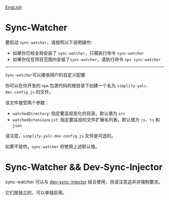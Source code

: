 [EngLish](./README.md)

# Sync-Watcher

要启动 `sync-watcher`，请按照以下说明操作:

- 如果你已经全局安装了 `sync-watcher`，只需执行命令 `sync-watcher`
- 如果你仅在项目范围内安装了`sync-watcher`，请执行命令 `npx sync-watcher`

---

`Sync-watcher`可以接收用户的自定义配置

你可以在你开发的 `npm` 包源代码的根目录下创建一个名为 `simplify-yalc-dev.config.js` 的文件。

该文件接受两个参数：
- `watchedDirectory`: 指定要监视变化的目录。默认值为 `src`
- `watchedExtensionList`: 指定要监视的文件扩展名列表。默认值为 `js`、`ts` 和 `json`

请注意，`simplify-yalc-dev.config.js` 文件是可选的。

如果不提供，`sync-watcher` 将使用上述默认值。

# Sync-Watcher && Dev-Sync-Injector

sync-watcher 可以与 [dev-sync-injector](https://www.npmjs.com/package/dev-sync-injector) 结合使用，但请注意这并非强制要求。

它们是独立的，可以单独启用。
